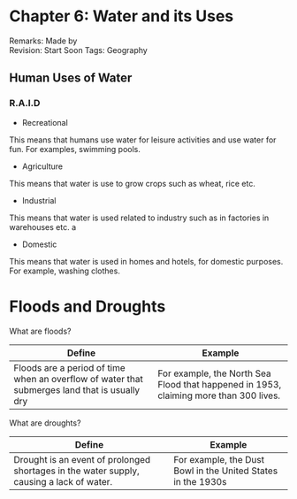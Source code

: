 # Chapter 6: Water and its Uses

Remarks: Made by  
Revision: Start Soon
Tags: Geography

## Human Uses of Water

### R.A.I.D

- Recreational

This means that humans use water for leisure activities and use water for fun. For examples, swimming pools. 

- Agriculture

This means that water is use to grow crops such as wheat, rice etc. 

- Industrial

This means that water is used related to industry such as in factories in warehouses etc. a

- Domestic

This means that water is used in homes and hotels, for domestic purposes. For example, washing clothes. 

# Floods and Droughts

What are floods?

| Define  | Example  |
| --- | --- |
| Floods are a period of time when an overflow of water that submerges land that is usually dry | For example, the North Sea Flood that happened in 1953, claiming more than 300 lives. |

What are droughts? 

| Define  | Example |
| --- | --- |
| Drought is an event of prolonged shortages in the water supply, causing a lack of water. | For example, the Dust Bowl in the United States in the 1930s |